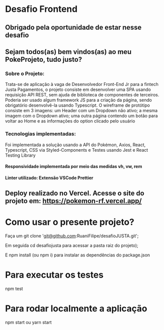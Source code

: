 # Desafio Frontend
## Obrigado pela oportunidade de estar nesse desafio

## Sejam todos(as) bem vindos(as) ao meu PokeProjeto, tudo justo?

### Sobre o Projeto:
  Trata-se de aplicação à vaga de Desenvolvedor Front-End Jr para a fintech Justa Pagamentos, o projeto consiste em desenvolver uma SPA usando requisição API REST, sem ajuda de biblioteca de componentes de terceiros. Poderia ser usado algum framework JS para a criação da página, sendo obrigatório desenvolvê-la usando Typescript.
  O wireframe de protótipo consiste em 3 imagens:
      um Header com um Dropdown não ativo;
      a mesma imagem com o Dropdown ativo;
      uma outra página contendo um botão para voltar ao Home e as informações do option clicado pelo usuário
      
### Tecnologias implementadas:
  Foi implementada a solução usando a API do Pokémon, Axios, React, Typescript, CSS via Styled-Components e Testes usando Jest e React Testing Library
#### Responsividade implementada por meio das medidas vh, vw, rem
#### Linter utilizado: Extensão VSCode Prettier


## Deploy realizado no Vercel. Acesse o site do projeto em: https://pokemon-rf.vercel.app/

# Como usar o presente projeto?
  Faça um git clone 'git@github.com:RuaniFilipe/desafioJUSTA.git';
  
  Em seguida cd desafiojusta para acessar a pasta raiz do projeto);
  
  E npm install (ou npm i) para instalar as dependências do package.json

# Para executar os testes
  npm test

# Para rodar localmente a aplicação
  npm start ou yarn start
  
